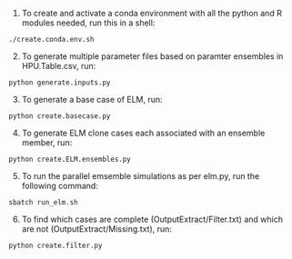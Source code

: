 1. To create and activate a conda environment with all the python and R modules needed, run this in a shell:
```
./create.conda.env.sh
```

2. To generate multiple parameter files based on paramter ensembles in HPU.Table.csv, run:
```
python generate.inputs.py 
```

3. To generate a base case of ELM, run:
```
python create.basecase.py
```

4. To generate ELM clone cases each associated with an ensemble member, run:
```
python create.ELM.ensembles.py 
```

5. To run the parallel emsemble simulations as per elm.py, run the following command:
```
sbatch run_elm.sh
```

6. To find which cases are complete (OutputExtract/Filter.txt) and which are not (OutputExtract/Missing.txt), run:
```
python create.filter.py
```

